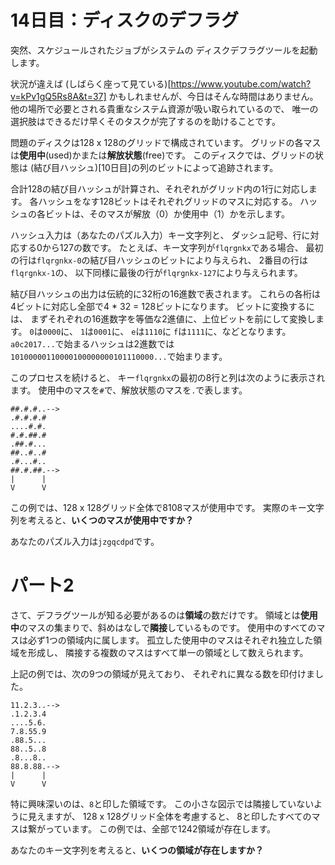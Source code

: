 # 14日目：ディスクのデフラグ #

突然、スケジュールされたジョブがシステムの
ディスクデフラグツールを起動します。

状況が違えば
(しばらく座って見ている)[https://www.youtube.com/watch?v=kPv1gQ5Rs8A&t=37]
かもしれませんが、今日はそんな時間はありません。
他の場所で必要とされる貴重なシステム資源が吸い取られているので、
唯一の選択肢はできるだけ早くそのタスクが完了するのを助けることです。

問題のディスクは128 x 128のグリッドで構成されています。
グリッドの各マスは**使用中**(used)かまたは**解放状態**(free)です。
このディスクでは、グリッドの状態は
(結び目ハッシュ)[10日目]の列のビットによって追跡されます。

合計128の結び目ハッシュが計算され、それぞれがグリッド内の1行に対応します。
各ハッシュをなす128ビットはそれぞれグリッドのマスに対応する。
ハッシュの各ビットは、そのマスが解放（0）か使用中（1）かを示します。

ハッシュ入力は（あなたのパズル入力）キー文字列と、
ダッシュ記号、行に対応する0から127の数です。
たとえば、キー文字列が`flqrgnkx`である場合、
最初の行は`flqrgnkx-0`の結び目ハッシュのビットにより与えられ、
2番目の行は`flqrgnkx-1`の、
以下同様に最後の行が`flqrgnkx-127`により与えられます。

結び目ハッシュの出力は伝統的に32桁の16進数で表されます。
これらの各桁は4ビットに対応し全部で4 * 32 = 128ビットになります。
ビットに変換するには、
まずそれぞれの16進数字を等価な2進値に、上位ビットを前にして変換します。
`0`は`0000`に、
`1`は`0001`に、
`e`は`1110`に
`f`は`1111`に、などとなります。
`a0c2017...`で始まるハッシュは2進数では
`10100000110000100000000101110000...`で始まります。

このプロセスを続けると、
キー`flqrgnkx`の最初の8行と列は次のように表示されます。
使用中のマスを`#`で、解放状態のマスを`.`で表します。

~~~
##.#.#..-->
.#.#.#.#
....#.#.
#.#.##.#
.##.#...
##..#..#
.#...#..
##.#.##.-->
|      |
V      V
~~~

この例では、128 x 128グリッド全体で8108マスが使用中です。
実際のキー文字列を考えると、**いくつのマスが使用中ですか？**

あなたのパズル入力は`jzgqcdpd`です。

# パート2 #

さて、デフラグツールが知る必要があるのは**領域**の数だけです。
領域とは**使用中**のマスの集まりで、斜めはなしで**隣接**しているものです。
使用中のすべてのマスは必ず1つの領域内に属します。
孤立した使用中のマスはそれぞれ独立した領域を形成し、
隣接する複数のマスはすべて単一の領域として数えられます。

上記の例では、次の9つの領域が見えており、
それぞれに異なる数を印付けました。

~~~
11.2.3..-->
.1.2.3.4
....5.6.
7.8.55.9
.88.5...
88..5..8
.8...8..
88.8.88.-->
|      |
V      V
~~~

特に興味深いのは、`8`と印した領域です。
この小さな図示では隣接していないように見えますが、
128 x 128グリッド全体を考慮すると、
8と印したすべてのマスは繋がっています。
この例では、全部で1242領域が存在します。

あなたのキー文字列を考えると、**いくつの領域が存在しますか？**
